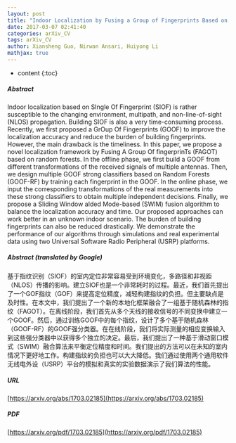 ```yaml
---
layout: post
title: "Indoor Localization by Fusing a Group of Fingerprints Based on Random Forests"
date: 2017-03-07 02:41:40
categories: arXiv_CV
tags: arXiv_CV
author: Xiansheng Guo, Nirwan Ansari, Huiyong Li
mathjax: true
---
```


* content
{:toc}

##### Abstract
Indoor localization based on SIngle Of Fingerprint (SIOF) is rather susceptible to the changing environment, multipath, and non-line-of-sight (NLOS) propagation. Building SIOF is also a very time-consuming process. Recently, we first proposed a GrOup Of Fingerprints (GOOF) to improve the localization accuracy and reduce the burden of building fingerprints. However, the main drawback is the timeliness. In this paper, we propose a novel localization framework by Fusing A Group Of fingerprinTs (FAGOT) based on random forests. In the offline phase, we first build a GOOF from different transformations of the received signals of multiple antennas. Then, we design multiple GOOF strong classifiers based on Random Forests (GOOF-RF) by training each fingerprint in the GOOF. In the online phase, we input the corresponding transformations of the real measurements into these strong classifiers to obtain multiple independent decisions. Finally, we propose a Sliding Window aIded Mode-based (SWIM) fusion algorithm to balance the localization accuracy and time. Our proposed approaches can work better in an unknown indoor scenario. The burden of building fingerprints can also be reduced drastically. We demonstrate the performance of our algorithms through simulations and real experimental data using two Universal Software Radio Peripheral (USRP) platforms.

##### Abstract (translated by Google)
基于指纹识别（SIOF）的室内定位非常容易受到环境变化，多路径和非视距（NLOS）传播的影响。建立SIOF也是一个非常耗时的过程。最近，我们首先提出了一个GOF指纹（GOF）来提高定位精度，减轻构建指纹的负担。但主要缺点是及时性。在本文中，我们提出了一个新的本地化框架融合了一组基于随机森林的指纹（FAGOT）。在离线阶段，我们首先从多个天线的接收信号的不同变换中建立一个GOOF。然后，通过训练GOOF中的每个指纹，设计了多个基于随机森林（GOOF-RF）的GOOF强分类器。在在线阶段，我们将实际测量的相应变换输入到这些强分类器中以获得多个独立的决定。最后，我们提出了一种基于滑动窗口模式（SWIM）融合算法来平衡定位精度和时间。我们提出的方法可以在未知的室内情况下更好地工作。构建指纹的负担也可以大大降低。我们通过使用两个通用软件无线电外设（USRP）平台的模拟和真实的实验数据演示了我们算法的性能。

##### URL
[https://arxiv.org/abs/1703.02185](https://arxiv.org/abs/1703.02185)

##### PDF
[https://arxiv.org/pdf/1703.02185](https://arxiv.org/pdf/1703.02185)

